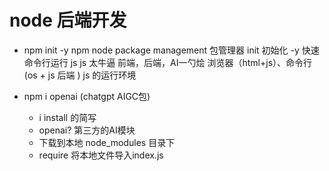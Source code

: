 # node 后端开发 

- npm init -y
    npm node  package management 包管理器
    init  初始化 -y 快速 
    命令行运行 js 
    js 太牛逼 前端，后端，AI一勺烩
    浏览器（html+js）、命令行(os + js 后端 ) js 的运行环境

- npm i openai (chatgpt AIGC包)
    - i  install 的简写
    - openai? 第三方的AI模块
    - 下载到本地 node_modules 目录下
    - require 将本地文件导入index.js 
